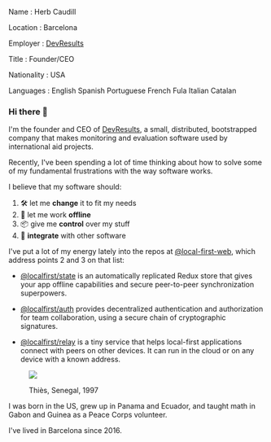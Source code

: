 ﻿Name
: Herb Caudill

Location
: Barcelona

Employer
: <a href='https://www.devresults.com/'>DevResults</a>

Title
: Founder/CEO

Nationality
: USA

Languages
: English Spanish Portuguese French Fula Italian Catalan

### Hi there 👋

I'm the founder and CEO of [DevResults](https://www.devresults.com), a small, distributed,
bootstrapped company that makes monitoring and evaluation software used by international aid
projects.

Recently, I've been spending a lot of time thinking about how to solve some of my fundamental
frustrations with the way software works.

I believe that my software should:

1. 🛠️ let me **change** it to fit my needs
2. 🛫 let me work **offline**
3. 📦 give me **control** over my stuff
4. 🔌 **integrate** with other software

I've put a lot of my energy lately into the repos at
[@local-first-web](https://github.com/local-first-web), which address points 2 and 3 on that list:

- [@localfirst/state](https://github.com/local-first-web/state) is an automatically replicated Redux
  store that gives your app offline capabilities and secure peer-to-peer synchronization
  superpowers.

- [@localfirst/auth](https://github.com/local-first-web/auth) provides decentralized authentication
  and authorization for team collaboration, using a secure chain of cryptographic signatures.

- [@localfirst/relay](https://github.com/local-first-web/relay) is a tiny service that helps
  local-first applications connect with peers on other devices. It can run in the cloud or on any
  device with a known address.

<figure className="figure-lg" >

![](/images/herb.97.jpg)

Thiès, Senegal, 1997

</figure>

I was born in the US, grew up in Panama and Ecuador, and taught math in Gabon and Guinea as a Peace
Corps volunteer.

I've lived in Barcelona since 2016.

